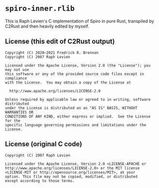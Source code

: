 # `spiro-inner.rlib`

This is Raph Levien's C implementation of Spiro in pure Rust, transpiled by C2Rust and then heavily edited by myself.

## License (this edit of C2Rust output)
```
Copyright (C) 2020–2021 Fredrick R. Brennan
Copyright (C) 2007 Raph Levien

Licensed under the Apache License, Version 2.0 (the "License"); you may not use
this software or any of the provided source code files except in compliance
with the License.  You may obtain a copy of the License at

  http://www.apache.org/licenses/LICENSE-2.0

Unless required by applicable law or agreed to in writing, software distributed
under the License is distributed on an "AS IS" BASIS, WITHOUT WARRANTIES OR
CONDITIONS OF ANY KIND, either express or implied.  See the License for the
specific language governing permissions and limitations under the License.
```

## License (original C code)
```
Copyright (C) 2007 Raph Levien

Licensed under the Apache License, Version 2.0 <LICENSE-APACHE or
http://www.apache.org/licenses/LICENSE-2.0> or the MIT license
<LICENSE-MIT or http://opensource.org/licenses/MIT>, at your
option. This file may not be copied, modified, or distributed
except according to those terms.
```
